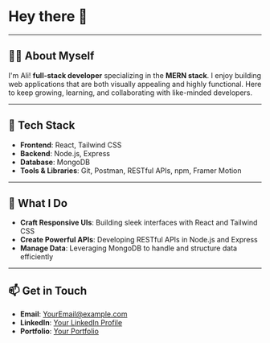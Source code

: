 # Hey there 👋

---

## 👩‍💻 About Myself 

I'm Ali! **full-stack developer** specializing in the **MERN stack**. I enjoy building web applications that are both visually appealing and highly functional. Here to keep growing, learning, and collaborating with like-minded developers.

---

## 🚀 Tech Stack

- **Frontend**: React, Tailwind CSS  
- **Backend**: Node.js, Express  
- **Database**: MongoDB  
- **Tools & Libraries**: Git, Postman, RESTful APIs, npm, Framer Motion  

---

## 🌟 What I Do

- **Craft Responsive UIs**: Building sleek interfaces with React and Tailwind CSS  
- **Create Powerful APIs**: Developing RESTful APIs in Node.js and Express  
- **Manage Data**: Leveraging MongoDB to handle and structure data efficiently  

---

## 📫 Get in Touch

- **Email**: [YourEmail@example.com](mailto:YourEmail@example.com)  
- **LinkedIn**: [Your LinkedIn Profile](https://www.linkedin.com/in/your-profile)  
- **Portfolio**: [Your Portfolio](https://your-portfolio-link.com)

